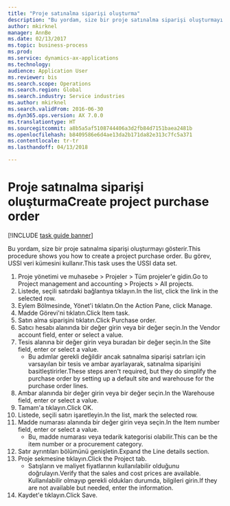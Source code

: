 ```yaml
--- 
title: "Proje satınalma siparişi oluşturma"
description: "Bu yordam, size bir proje satınalma siparişi oluşturmayı gösterir."
author: mkirknel
manager: AnnBe
ms.date: 02/13/2017
ms.topic: business-process
ms.prod: 
ms.service: dynamics-ax-applications
ms.technology: 
audience: Application User
ms.reviewer: bis
ms.search.scope: Operations
ms.search.region: Global
ms.search.industry: Service industries
ms.author: mkirknel
ms.search.validFrom: 2016-06-30
ms.dyn365.ops.version: AX 7.0.0
ms.translationtype: HT
ms.sourcegitcommit: a8b5a5af5108744406a3d2fb84d7151baea2481b
ms.openlocfilehash: b8409586e6d4ae13da2b171da82e313c7fc5a371
ms.contentlocale: tr-tr
ms.lasthandoff: 04/13/2018

---
```

# <a name="create-project-purchase-order"></a><span data-ttu-id="78b6a-103">Proje satınalma siparişi oluşturma</span><span class="sxs-lookup"><span data-stu-id="78b6a-103">Create project purchase order</span></span>

[!INCLUDE [task guide banner](../../includes/task-guide-banner.md)]

<span data-ttu-id="78b6a-104">Bu yordam, size bir proje satınalma siparişi oluşturmayı gösterir.</span><span class="sxs-lookup"><span data-stu-id="78b6a-104">This procedure shows you how to create a project purchase order.</span></span> <span data-ttu-id="78b6a-105">Bu görev, USSI veri kümesini kullanır.</span><span class="sxs-lookup"><span data-stu-id="78b6a-105">This task uses the USSI data set.</span></span>

1. <span data-ttu-id="78b6a-106">Proje yönetimi ve muhasebe > Projeler > Tüm projeler'e gidin.</span><span class="sxs-lookup"><span data-stu-id="78b6a-106">Go to Project management and accounting > Projects > All projects.</span></span>
2. <span data-ttu-id="78b6a-107">Listede, seçili satırdaki bağlantıya tıklayın.</span><span class="sxs-lookup"><span data-stu-id="78b6a-107">In the list, click the link in the selected row.</span></span>
3. <span data-ttu-id="78b6a-108">Eylem Bölmesinde, Yönet'i tıklatın.</span><span class="sxs-lookup"><span data-stu-id="78b6a-108">On the Action Pane, click Manage.</span></span>
4. <span data-ttu-id="78b6a-109">Madde Görevi'ni tıklatın.</span><span class="sxs-lookup"><span data-stu-id="78b6a-109">Click Item task.</span></span>
5. <span data-ttu-id="78b6a-110">Satın alma siparişini tıklatın.</span><span class="sxs-lookup"><span data-stu-id="78b6a-110">Click Purchase order.</span></span>
6. <span data-ttu-id="78b6a-111">Satıcı hesabı alanında bir değer girin veya bir değer seçin.</span><span class="sxs-lookup"><span data-stu-id="78b6a-111">In the Vendor account field, enter or select a value.</span></span>
7. <span data-ttu-id="78b6a-112">Tesis alanına bir değer girin veya buradan bir değer seçin.</span><span class="sxs-lookup"><span data-stu-id="78b6a-112">In the Site field, enter or select a value.</span></span>
    * <span data-ttu-id="78b6a-113">Bu adımlar gerekli değildir ancak satınalma siparişi satırları için varsayılan bir tesis ve ambar ayarlayarak, satınalma siparişini basitleştirirler.</span><span class="sxs-lookup"><span data-stu-id="78b6a-113">These steps aren't required, but they do simplify the purchase order by setting up a default site and warehouse for the purchase order lines.</span></span>  
8. <span data-ttu-id="78b6a-114">Ambar alanında bir değer girin veya bir değer seçin.</span><span class="sxs-lookup"><span data-stu-id="78b6a-114">In the Warehouse field, enter or select a value.</span></span>
9. <span data-ttu-id="78b6a-115">Tamam'a tıklayın.</span><span class="sxs-lookup"><span data-stu-id="78b6a-115">Click OK.</span></span>
10. <span data-ttu-id="78b6a-116">Listede, seçili satırı işaretleyin.</span><span class="sxs-lookup"><span data-stu-id="78b6a-116">In the list, mark the selected row.</span></span>
11. <span data-ttu-id="78b6a-117">Madde numarası alanında bir değer girin veya seçin.</span><span class="sxs-lookup"><span data-stu-id="78b6a-117">In the Item number field, enter or select a value.</span></span>
    * <span data-ttu-id="78b6a-118">Bu, madde numarası veya tedarik kategorisi olabilir.</span><span class="sxs-lookup"><span data-stu-id="78b6a-118">This can be the item number or a procurement category.</span></span>  
12. <span data-ttu-id="78b6a-119">Satır ayrıntıları bölümünü genişletin.</span><span class="sxs-lookup"><span data-stu-id="78b6a-119">Expand the Line details section.</span></span>
13. <span data-ttu-id="78b6a-120">Proje sekmesine tıklayın.</span><span class="sxs-lookup"><span data-stu-id="78b6a-120">Click the Project tab.</span></span>
    * <span data-ttu-id="78b6a-121">Satışların ve maliyet fiyatlarının kullanılabilir olduğunu doğrulayın.</span><span class="sxs-lookup"><span data-stu-id="78b6a-121">Verify that the sales and cost prices are available.</span></span> <span data-ttu-id="78b6a-122">Kullanılabilir olmayıp gerekli oldukları durumda, bilgileri girin.</span><span class="sxs-lookup"><span data-stu-id="78b6a-122">If they are not available but needed, enter the information.</span></span>  
14. <span data-ttu-id="78b6a-123">Kaydet'e tıklayın.</span><span class="sxs-lookup"><span data-stu-id="78b6a-123">Click Save.</span></span>


